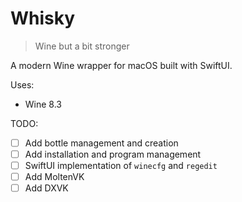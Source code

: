 # Whisky

> Wine but a bit stronger

A modern Wine wrapper for macOS built with SwiftUI.

Uses:
- Wine 8.3

TODO: 
- [ ] Add bottle management and creation
- [ ] Add installation and program management
- [ ] SwiftUI implementation of `winecfg` and `regedit` 
- [ ] Add MoltenVK
- [ ] Add DXVK
